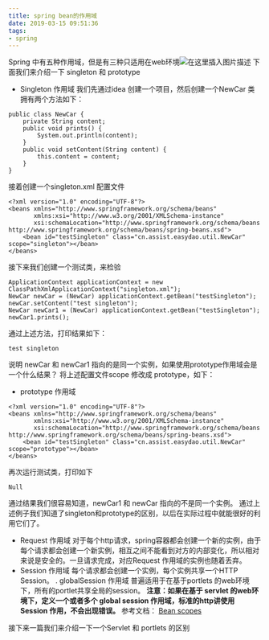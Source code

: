 ```yaml
---
title: spring bean的作用域
date: 2019-03-15 09:51:36
tags:
- spring
---
```


Spring 中有五种作用域，但是有三种只适用在web环境![在这里插入图片描述](https://img-blog.csdnimg.cn/20190305163713526.png?x-oss-process=image/watermark,type_ZmFuZ3poZW5naGVpdGk,shadow_10,text_aHR0cHM6Ly9ibG9nLmNzZG4ubmV0L3FxXzI0MTg0OTk3,size_16,color_FFFFFF,t_70)
下面我们来介绍一下 singleton 和 prototype
* Singleton 作用域
我们先通过idea 创建一个项目，然后创建一个NewCar 类拥有两个方法如下：
```
public class NewCar {
    private String content;
    public void prints() {
        System.out.println(content);
    }
   	public void setContent(String content) {
        this.content = content;
    }
}
```
接着创建一个singleton.xml 配置文件
```
<?xml version="1.0" encoding="UTF-8"?>
<beans xmlns="http://www.springframework.org/schema/beans"
       xmlns:xsi="http://www.w3.org/2001/XMLSchema-instance"
       xsi:schemaLocation="http://www.springframework.org/schema/beans http://www.springframework.org/schema/beans/spring-beans.xsd">
    <bean id="testSingleton" class="cn.assist.easydao.util.NewCar" scope="singleton"></bean>
</beans>
```
接下来我们创建一个测试类，来检验
```
ApplicationContext applicationContext = new ClassPathXmlApplicationContext("singleton.xml");
NewCar newCar = (NewCar) applicationContext.getBean("testSingleton");
newCar.setContent("test singleton");
NewCar newCar1 = (NewCar) applicationContext.getBean("testSingleton");
newCar1.prints();
```
通过上述方法，打印结果如下：
```
test singleton
```
说明 newCar 和 newCar1 指向的是同一个实例，如果使用prototype作用域会是一个什么结果？
将上述配置文件scope 修改成 prototype，如下：
* prototype 作用域
```
<?xml version="1.0" encoding="UTF-8"?>
<beans xmlns="http://www.springframework.org/schema/beans"
       xmlns:xsi="http://www.w3.org/2001/XMLSchema-instance"
       xsi:schemaLocation="http://www.springframework.org/schema/beans http://www.springframework.org/schema/beans/spring-beans.xsd">
    <bean id="testSingleton" class="cn.assist.easydao.util.NewCar" scope="prototype"></bean>
</beans>
```
再次运行测试类，打印如下
```
Null
```
通过结果我们很容易知道，newCar1 和 newCar 指向的不是同一个实例。
通过上述例子我们知道了singleton和prototype的区别，以后在实际过程中就能很好的利用它们了。
* Request 作用域
对于每个http请求，spring容器都会创建一个新的实例，由于每个请求都会创建一个新实例，相互之间不能看到对方的内部变化，所以相对来说是安全的。一旦请求完成，对应Request 作用域的实例也随着丢弃。
* Session 作用域
	每个请求都会创建一个实例，每个实例共享一个HTTP  Session。
. globalSession 作用域
普遍适用于在基于portlets 的web环境下，所有的portlet共享全局的session。
**注意：如果在基于 servlet 的web环境下，定义一个或者多个 global session 作用域，标准的http讲使用Session 作用，不会出现错误。**
参考文档：
[Bean scopes](https://docs.spring.io/spring/docs/3.0.0.M3/reference/html/ch04s04.html)

接下来一篇我们来介绍一下一个Servlet 和 portlets 的区别